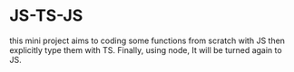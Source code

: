 # JS-TS-JS
this mini project aims to coding some functions from scratch with JS then explicitly type them with TS. Finally, using node, It will be turned again to JS.